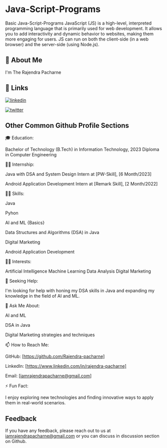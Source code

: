 # Java-Script-Programs

Basic Java-Script-Programs
JavaScript (JS) is a high-level, interpreted programming language that is primarily used for web development. 
It allows you to add interactivity and dynamic behavior to websites, making them more engaging for users. 
JS can run on both the client-side (in a web browser) and the server-side (using Node.js).


## 🚀 About Me
I'm The Rajendra Pacharne 


## 🔗 Links
[![linkedin](https://img.shields.io/badge/linkedin-0A66C2?style=for-the-badge&logo=linkedin&logoColor=white)](https://www.linkedin.com/in/rajendra-pacharne/)

[![twitter](https://img.shields.io/badge/twitter-1DA1F2?style=for-the-badge&logo=twitter&logoColor=white)](https://twitter.com/RajendraPacharn/)


## Other Common Github Profile Sections
🎓 Education:

Bachelor of Technology (B.Tech) in Information Technology, 2023
Diploma in Computer Engineering

👩‍💼 Internship:

Java with DSA and System Design  Intern at [PW-Skill], [6 Month/2023]

Android Application Development Intern at [Remark Skill], [2 Month/2022]

👩‍💻 Skills:

Java

Pyhon 

AI and ML {Basics}

Data Structures and Algorithms (DSA) in Java

Digital Marketing

Android Application Development

🧑‍🔬 Interests:

Artificial Intelligence
Machine Learning
Data Analysis
Digital Marketing

🔎 Seeking Help:

I'm looking for help with honing my DSA skills in Java and expanding my knowledge in the field of AI and ML.

💬 Ask Me About:

AI and ML

DSA in Java

Digital Marketing strategies and techniques

📫 How to Reach Me:

GitHub: [https://github.com/Rajendra-pacharne]

LinkedIn: [https://www.linkedin.com/in/rajendra-pacharne]

Email: [iamrajendrapacharne@gmail.com]


⚡ Fun Fact:

I enjoy exploring new technologies and finding innovative ways to apply them in real-world scenarios.

## Feedback

If you have any feedback, please reach out to us at iamrajendrapacharne@gmail.com or you can discuss in 
discussion section on Github.

